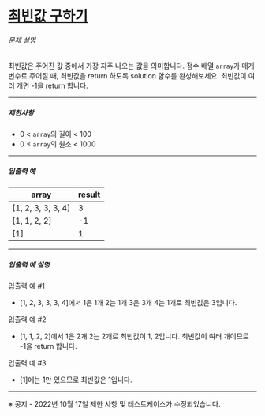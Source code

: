 # [최빈값 구하기](https://school.programmers.co.kr/learn/courses/30/lessons/120812)


###### 문제 설명


최빈값은 주어진 값 중에서 가장 자주 나오는 값을 의미합니다. 정수 배열 `array`가 매개변수로 주어질 때, 최빈값을 return 하도록 solution 함수를 완성해보세요. 최빈값이 여러 개면 \-1을 return 합니다.




---


##### 제한사항


* 0 \< `array`의 길이 \< 100
* 0 ≤ `array`의 원소 \< 1000




---


##### 입출력 예




| array | result |
| --- | --- |
| \[1, 2, 3, 3, 3, 4] | 3 |
| \[1, 1, 2, 2] | \-1 |
| \[1] | 1 |




---


##### 입출력 예 설명


입출력 예 \#1


* \[1, 2, 3, 3, 3, 4]에서 1은 1개 2는 1개 3은 3개 4는 1개로 최빈값은 3입니다.


입출력 예 \#2


* \[1, 1, 2, 2]에서 1은 2개 2는 2개로 최빈값이 1, 2입니다. 최빈값이 여러 개이므로 \-1을 return 합니다.


입출력 예 \#3


* \[1]에는 1만 있으므로 최빈값은 1입니다.




---


※ 공지 \- 2022년 10월 17일 제한 사항 및 테스트케이스가 수정되었습니다.




